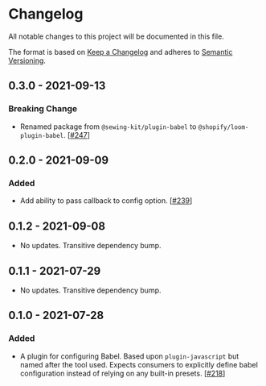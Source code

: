 # Changelog

All notable changes to this project will be documented in this file.

The format is based on [Keep a Changelog](http://keepachangelog.com/en/1.0.0/)
and adheres to [Semantic Versioning](http://semver.org/spec/v2.0.0.html).

<!-- ## Unreleased -->

## 0.3.0 - 2021-09-13

### Breaking Change

- Renamed package from `@sewing-kit/plugin-babel` to `@shopify/loom-plugin-babel`. [[#247](https://github.com/Shopify/loom/pull/247)]

## 0.2.0 - 2021-09-09

### Added

- Add ability to pass callback to config option. [[#239](https://github.com/Shopify/loom/pull/239)]

## 0.1.2 - 2021-09-08

- No updates. Transitive dependency bump.

## 0.1.1 - 2021-07-29

- No updates. Transitive dependency bump.

## 0.1.0 - 2021-07-28

### Added

- A plugin for configuring Babel. Based upon `plugin-javascript` but named after the tool used. Expects consumers to explicitly define babel configuration instead of relying on any built-in presets. [[#218](https://github.com/Shopify/loom/pull/218)]
